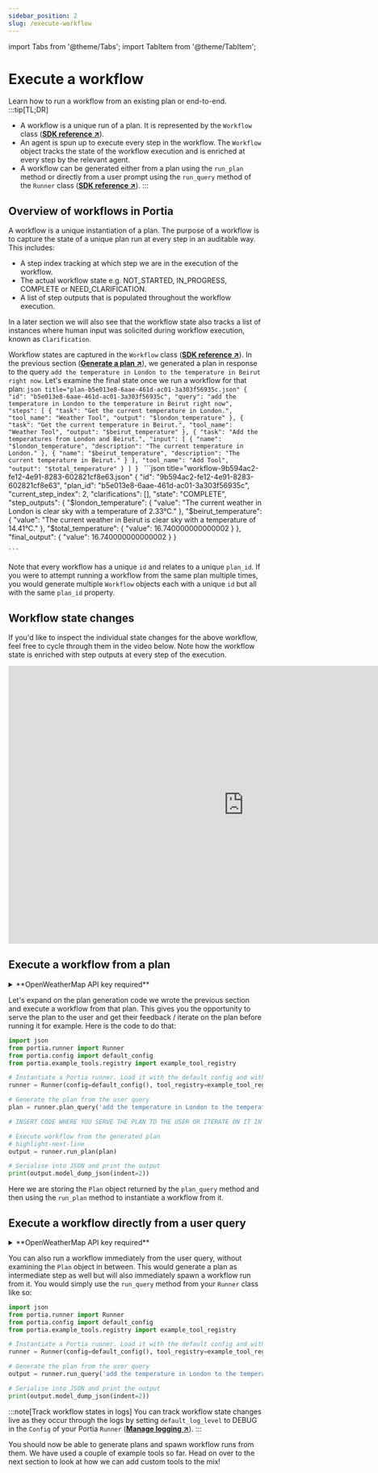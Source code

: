 ```yaml
---
sidebar_position: 2
slug: /execute-workflow
---
```


import Tabs from '@theme/Tabs';
import TabItem from '@theme/TabItem';

# Execute a workflow
Learn how to run a workflow from an existing plan or end-to-end.
:::tip[TL;DR]
- A workflow is a unique run of a plan. It is represented by the `Workflow` class (<a href="/SDK/portia/workflow" target="_blank">**SDK reference ↗**</a>).
- An agent is spun up to execute every step in the workflow. The `Workflow` object tracks the state of the workflow execution and is enriched at every step by the relevant agent.
- A workflow can be generated either from a plan using the `run_plan` method or directly from a user prompt using the `run_query` method of the `Runner` class (<a href="/SDK/portia/runner" target="_blank">**SDK reference ↗**</a>).
:::

## Overview of workflows in Portia
A workflow is a unique instantiation of a plan. The purpose of a workflow is to capture the state of a unique plan run at every step in an auditable way. This includes:
- A step index tracking at which step we are in the execution of the workflow.
- The actual workflow state e.g. NOT_STARTED, IN_PROGRESS, COMPLETE or NEED_CLARIFICATION.
- A list of step outputs that is populated throughout the workflow execution.

In a later section we will also see that the workflow state also tracks a list of instances where human input was solicited during workflow execution, known as `Clarification`.

Workflow states are captured in the `Workflow` class (<a href="/SDK/portia/workflow" target="_blank">**SDK reference ↗**</a>). In the previous section (<a href="/generate-plan" target="_blank">**Generate a plan ↗**</a>), we generated a plan in response to the query `add the temperature in London to the temperature in Beirut right now`. Let's examine the final state once we run a workflow for that plan:
<Tabs>
  <TabItem value="plan" label="Generated plan >>">
    ```json title="plan-b5e013e8-6aae-461d-ac01-3a303f56935c.json"
    {
        "id": "b5e013e8-6aae-461d-ac01-3a303f56935c",
        "query": "add the temperature in London to the temperature in Beirut right now",
        "steps": [
            {
                "task": "Get the current temperature in London.",
                "tool_name": "Weather Tool",
                "output": "$london_temperature"
            },
            {
                "task": "Get the current temperature in Beirut.",
                "tool_name": "Weather Tool",
                "output": "$beirut_temperature"
            },
            {
                "task": "Add the temperatures from London and Beirut.",
                "input": [
                    {
                        "name": "$london_temperature",
                        "description": "The current temperature in London."
                    },
                    {
                        "name": "$beirut_temperature",
                        "description": "The current temperature in Beirut."
                    }
                ],
                "tool_name": "Add Tool",
                "output": "$total_temperature"
            }
        ]
    }
    ```
  </TabItem>
    <TabItem value="workflow" label="Workflow in final state" default>
    ```json title="workflow-9b594ac2-fe12-4e91-8283-602821cf8e63.json"
    {
        "id": "9b594ac2-fe12-4e91-8283-602821cf8e63",
        "plan_id": "b5e013e8-6aae-461d-ac01-3a303f56935c",
        "current_step_index": 2,
        "clarifications": [],
        "state": "COMPLETE",
        "step_outputs": 
        {
            "$london_temperature": {
                "value": "The current weather in London is clear sky with a temperature of 2.33°C."
            },
            "$beirut_temperature": {
                "value": "The current weather in Beirut is clear sky with a temperature of 14.41°C."
            },
            "$total_temperature": {
                "value": 16.740000000000002
            }
        },
        "final_output": {
            "value": 16.740000000000002
        }
    }









    ```
  </TabItem>
</Tabs>

Note that every workflow has a unique `id` and relates to a unique `plan_id`. If you were to attempt running a workflow from the same plan multiple times, you would generate multiple `Workflow` objects each with a unique `id` but all with the same `plan_id` property.

## Workflow state changes
If you'd like to inspect the individual state changes for the above workflow, feel free to cycle through them in the video below. Note how the workflow state is enriched with step outputs at every step of the execution.
<iframe width="931" height="550" title="" src="https://snappify.com/embed/c8eb2bee-f784-4d24-b573-39bfca493eda?responsive=1&p=1&autoplay=1&b=0" allow="clipboard-write" allowfullscreen="" loading="lazy" frameborder="0"></iframe>

## Execute a workflow from a plan
<details>
<summary>**OpenWeatherMap API key required**</summary>

We will use a simple GET endpoint from OpenWeatherMap in this section. Please sign up to obtain an API key from them (<a href="https://home.openweathermap.org/users/sign_in" target="_blank">**↗**</a>) and set it in the environment variable `OPENWEATHERMAP_API_KEY`.
</details>

Let's expand on the plan generation code we wrote the previous section and execute a workflow from that plan. This gives you the opportunity to serve the plan to the user and get their feedback / iterate on the plan before running it for example. Here is the code to do that:
```python title="main.py"
import json
from portia.runner import Runner
from portia.config import default_config
from portia.example_tools.registry import example_tool_registry

# Instantiate a Portia runner. Load it with the default config and with the example tools.
runner = Runner(config=default_config(), tool_registry=example_tool_registry)

# Generate the plan from the user query
plan = runner.plan_query('add the temperature in London to the temperature in Beirut right now')

# INSERT CODE WHERE YOU SERVE THE PLAN TO THE USER OR ITERATE ON IT IN ANY WAY

# Execute workflow from the generated plan
# highlight-next-line
output = runner.run_plan(plan)

# Serialise into JSON and print the output
print(output.model_dump_json(indent=2))
```

Here we are storing the `Plan` object returned by the `plan_query` method and then using the `run_plan` method to instantiate a workflow from it. 

## Execute a workflow directly from a user query
<details>
<summary>**OpenWeatherMap API key required**</summary>

We will use a simple GET endpoint from OpenWeatherMap in this section. Please sign up to obtain an API key from them (<a href="https://home.openweathermap.org/users/sign_in" target="_blank">**↗**</a>) and set it in the environment variable `OPENWEATHERMAP_API_KEY`.
</details>

You can also run a workflow immediately from the user query, without examining the `Plan` object in between. This would generate a plan as intermediate step as well but will also immediately spawn a workflow run from it. You would simply use the `run_query` method from your `Runner` class like so:
```python title="main.py"
import json
from portia.runner import Runner
from portia.config import default_config
from portia.example_tools.registry import example_tool_registry

# Instantiate a Portia runner. Load it with the default config and with the example tools.
runner = Runner(config=default_config(), tool_registry=example_tool_registry)

# Generate the plan from the user query
output = runner.run_query('add the temperature in London to the temperature in Beirut right now')

# Serialise into JSON and print the output
print(output.model_dump_json(indent=2))
```
:::note[Track workflow states in logs]
You can track workflow state changes live as they occur through the logs by setting `default_log_level` to DEBUG in the `Config` of your Portia `Runner` (<a href="/manage-config#manage-logging" target="_blank">**Manage logging ↗**</a>).
:::

You should now be able to generate plans and spawn workflow runs from them. We have used a couple of example tools so far. Head on over to the next section to look at how we can add custom tools to the mix!